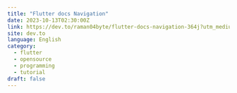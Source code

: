 ```yaml
---
title: "Flutter docs Navigation"
date: 2023-10-13T02:30:00Z
link: https://dev.to/raman04byte/flutter-docs-navigation-364j?utm_medium=RSS&utm_source=news.12bit.vn
site: dev.to
language: English
category:
  - flutter
  - opensource
  - programming
  - tutorial
draft: false
---
```

